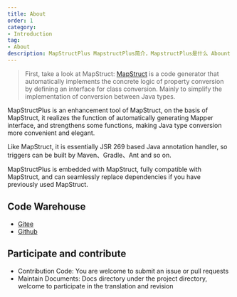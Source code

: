 ```yaml
---
title: About
order: 1
category:
- Introduction
tag:
- About
description: MapStructPlus MapstructPlus简介，MapstructPlus是什么 Abount
---
```


> First, take a look at MapStruct:
> [MapStruct](https://mapstruct.org) is a code generator that automatically implements the concrete logic of property conversion by defining an interface for class conversion. Mainly to simplify the implementation of conversion between Java types.

MapStructPlus is an enhancement tool of MapStruct, on the basis of MapStruct, it realizes the function of automatically generating Mapper interface, and strengthens some functions, making Java type conversion more convenient and elegant.

Like MapStruct, it is essentially JSR 269 based Java annotation handler, so triggers can be built by Maven、Gradle、Ant and so on.

MapStructPlus is embedded with MapStruct, fully compatible with MapStruct, and can seamlessly replace dependencies if you have previously used MapStruct.

## Code Warehouse

- [Gitee](https://gitee.com/linpeilie/mapstruct-plus)
- [Github](https://github.com/linpeilie/mapstruct-plus)

## Participate and contribute
- Contribution Code: You are welcome to submit an issue or pull requests
- Maintain Documents: Docs directory under the project directory, welcome to participate in the translation and revision
